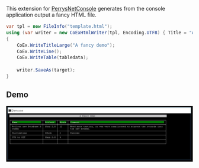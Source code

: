 This extension for [PerrysNetConsole](https://github.com/perryflynn/PerrysNetConsole)
generates from the console application output a fancy HTML file.

```cs
var tpl = new FileInfo("template.html");
using (var writer = new CoExHtmlWriter(tpl, Encoding.UTF8) { Title = "A fancy demo" })
{
    CoEx.WriteTitleLarge("A fancy demo");
    CoEx.WriteLine();
    CoEx.WriteTable(tabledata);

    writer.SaveAs(target);
}
```

## Demo

![Demo image](./docs/demo.jpg)